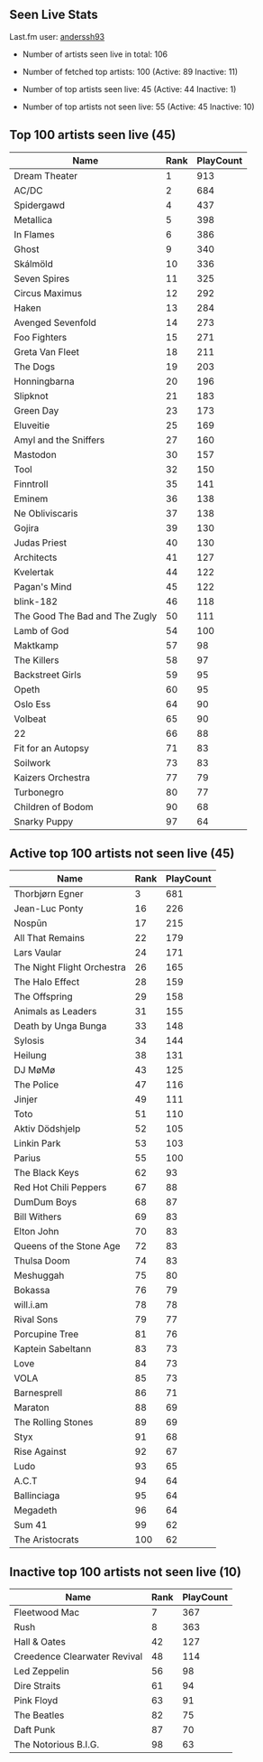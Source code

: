 ## Seen Live Stats

Last.fm user: [anderssh93](https://www.last.fm/user/anderssh93)

- Number of artists seen live in total: 106

- Number of fetched top artists: 100 (Active: 89 Inactive: 11)

- Number of top artists seen live: 45 (Active: 44 Inactive: 1)

- Number of top artists not seen live: 55 (Active: 45 Inactive: 10)

## Top 100 artists seen live (45)

Name                           | Rank | PlayCount
------------------------------ | ---- | ---------
Dream Theater                  | 1    | 913      
AC/DC                          | 2    | 684      
Spidergawd                     | 4    | 437      
Metallica                      | 5    | 398      
In Flames                      | 6    | 386      
Ghost                          | 9    | 340      
Skálmöld                       | 10   | 336      
Seven Spires                   | 11   | 325      
Circus Maximus                 | 12   | 292      
Haken                          | 13   | 284      
Avenged Sevenfold              | 14   | 273      
Foo Fighters                   | 15   | 271      
Greta Van Fleet                | 18   | 211      
The Dogs                       | 19   | 203      
Honningbarna                   | 20   | 196      
Slipknot                       | 21   | 183      
Green Day                      | 23   | 173      
Eluveitie                      | 25   | 169      
Amyl and the Sniffers          | 27   | 160      
Mastodon                       | 30   | 157      
Tool                           | 32   | 150      
Finntroll                      | 35   | 141      
Eminem                         | 36   | 138      
Ne Obliviscaris                | 37   | 138      
Gojira                         | 39   | 130      
Judas Priest                   | 40   | 130      
Architects                     | 41   | 127      
Kvelertak                      | 44   | 122      
Pagan's Mind                   | 45   | 122      
blink-182                      | 46   | 118      
The Good The Bad and The Zugly | 50   | 111      
Lamb of God                    | 54   | 100      
Maktkamp                       | 57   | 98       
The Killers                    | 58   | 97       
Backstreet Girls               | 59   | 95       
Opeth                          | 60   | 95       
Oslo Ess                       | 64   | 90       
Volbeat                        | 65   | 90       
22                             | 66   | 88       
Fit for an Autopsy             | 71   | 83       
Soilwork                       | 73   | 83       
Kaizers Orchestra              | 77   | 79       
Turbonegro                     | 80   | 77       
Children of Bodom              | 90   | 68       
Snarky Puppy                   | 97   | 64       

## Active top 100 artists not seen live (45)

Name                       | Rank | PlayCount
-------------------------- | ---- | ---------
Thorbjørn Egner            | 3    | 681      
Jean-Luc Ponty             | 16   | 226      
Nospūn                     | 17   | 215      
All That Remains           | 22   | 179      
Lars Vaular                | 24   | 171      
The Night Flight Orchestra | 26   | 165      
The Halo Effect            | 28   | 159      
The Offspring              | 29   | 158      
Animals as Leaders         | 31   | 155      
Death by Unga Bunga        | 33   | 148      
Sylosis                    | 34   | 144      
Heilung                    | 38   | 131      
DJ MøMø                    | 43   | 125      
The Police                 | 47   | 116      
Jinjer                     | 49   | 111      
Toto                       | 51   | 110      
Aktiv Dödshjelp            | 52   | 105      
Linkin Park                | 53   | 103      
Parius                     | 55   | 100      
The Black Keys             | 62   | 93       
Red Hot Chili Peppers      | 67   | 88       
DumDum Boys                | 68   | 87       
Bill Withers               | 69   | 83       
Elton John                 | 70   | 83       
Queens of the Stone Age    | 72   | 83       
Thulsa Doom                | 74   | 83       
Meshuggah                  | 75   | 80       
Bokassa                    | 76   | 79       
will.i.am                  | 78   | 78       
Rival Sons                 | 79   | 77       
Porcupine Tree             | 81   | 76       
Kaptein Sabeltann          | 83   | 73       
Love                       | 84   | 73       
VOLA                       | 85   | 73       
Barnesprell                | 86   | 71       
Maraton                    | 88   | 69       
The Rolling Stones         | 89   | 69       
Styx                       | 91   | 68       
Rise Against               | 92   | 67       
Ludo                       | 93   | 65       
A.C.T                      | 94   | 64       
Ballinciaga                | 95   | 64       
Megadeth                   | 96   | 64       
Sum 41                     | 99   | 62       
The Aristocrats            | 100  | 62       

## Inactive top 100 artists not seen live (10)

Name                         | Rank | PlayCount
---------------------------- | ---- | ---------
Fleetwood Mac                | 7    | 367      
Rush                         | 8    | 363      
Hall & Oates                 | 42   | 127      
Creedence Clearwater Revival | 48   | 114      
Led Zeppelin                 | 56   | 98       
Dire Straits                 | 61   | 94       
Pink Floyd                   | 63   | 91       
The Beatles                  | 82   | 75       
Daft Punk                    | 87   | 70       
The Notorious B.I.G.         | 98   | 63       
